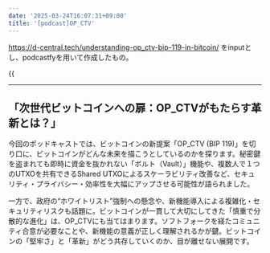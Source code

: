 ```yaml
---
date: '2025-03-24T16:07:31+09:00'
title: '[podcast]OP_CTV'
---
```


https://d-central.tech/understanding-op_ctv-bip-119-in-bitcoin/ をinputとし、podcastfyを用いて作成したもの。

{{<audio src="OP_CTV.mp3" >}}

---

## **「次世代ビットコインへの扉：OP_CTVがもたらす革新とは？」**

今回のポッドキャストでは、ビットコインの新提案「OP_CTV (BIP 119)」を切り口に、ビットコインがどんな未来を描こうとしているのかを探ります。秘密鍵を盗まれても即時に資金を抜かれない「ボルト（Vault）」機能や、複数人で１つのUTXOを共有できるShared UTXOによるスケーラビリティ改善など、セキュリティ・プライバシー・効率性を大幅にアップさせる可能性が語られました。  

一方で、政府の“ホワイトリスト”強制への懸念や、新機能導入による複雑化・セキュリティリスクも話題に。ビットコインが一貫して大切にしてきた「慎重で分散的な進化」は、OP_CTVにも当てはまります。ソフトフォークを経たコミュニティ合意が必要なことや、新機能の意義が正しく理解されるかが鍵。ビットコインの「堅牢さ」と「革新」がどう共存していくのか、目が離せない展開です。